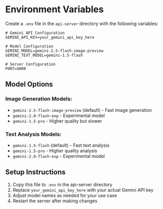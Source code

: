 # Environment Variables

Create a `.env` file in the `api-server` directory with the following variables:

```env
# Gemini API Configuration
GEMINI_API_KEY=your_gemini_api_key_here

# Model Configuration
GEMINI_MODEL=gemini-2.5-flash-image-preview
GEMINI_TEXT_MODEL=gemini-1.5-flash

# Server Configuration
PORT=4000
```

## Model Options

### Image Generation Models:
- `gemini-2.5-flash-image-preview` (default) - Fast image generation
- `gemini-2.0-flash-exp` - Experimental model
- `gemini-1.5-pro` - Higher quality but slower

### Text Analysis Models:
- `gemini-1.5-flash` (default) - Fast text analysis
- `gemini-1.5-pro` - Higher quality analysis
- `gemini-2.0-flash-exp` - Experimental model

## Setup Instructions

1. Copy this file to `.env` in the api-server directory
2. Replace `your_gemini_api_key_here` with your actual Gemini API key
3. Adjust model names as needed for your use case
4. Restart the server after making changes
